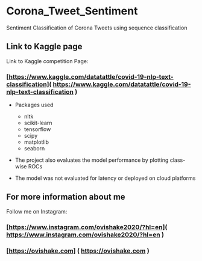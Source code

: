 # Corona_Tweet_Sentiment
Sentiment Classification of Corona Tweets using sequence classification

## Link to Kaggle page

Link to Kaggle competition Page:
###  [https://www.kaggle.com/datatattle/covid-19-nlp-text-classification]( https://www.kaggle.com/datatattle/covid-19-nlp-text-classification )

* Packages used
	* nltk
	* scikit-learn
	* tensorflow
	* scipy
	* matplotlib
	* seaborn
  
* The project also evaluates the model performance by plotting class-wise ROCs
* The model was not evaluated for latency or deployed on cloud platforms

## For more information about me

Follow me on Instagram:
###  [https://www.instagram.com/ovishake2020/?hl=en]( https://www.instagram.com/ovishake2020/?hl=en )
###  [https://ovishake.com] ( https://ovishake.com )
